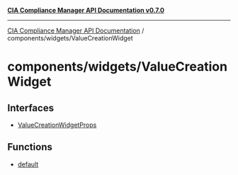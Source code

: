 [**CIA Compliance Manager API Documentation v0.7.0**](../../../README.md)

***

[CIA Compliance Manager API Documentation](../../../modules.md) / components/widgets/ValueCreationWidget

# components/widgets/ValueCreationWidget

## Interfaces

- [ValueCreationWidgetProps](interfaces/ValueCreationWidgetProps.md)

## Functions

- [default](functions/default.md)
